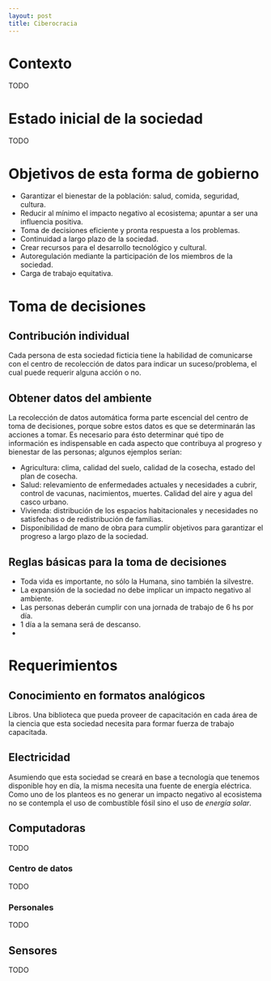 ```yaml
---
layout: post
title: Ciberocracia
---
```


# Contexto

TODO

# Estado inicial de la sociedad

TODO

# Objetivos de esta forma de gobierno

- Garantizar el bienestar de la población: salud, comida, seguridad, cultura.
- Reducir al mínimo el impacto negativo al ecosistema; apuntar a ser una
  influencia positiva.
- Toma de decisiones eficiente y pronta respuesta a los problemas.
- Continuidad a largo plazo de la sociedad.
- Crear recursos para el desarrollo tecnológico y cultural.
- Autoregulación mediante la participación de los miembros de la sociedad.
- Carga de trabajo equitativa.

# Toma de decisiones

## Contribución individual

Cada persona de esta sociedad ficticia tiene la habilidad de comunicarse con el
centro de recolección de datos para indicar un suceso/problema, el cual puede
requerir alguna acción o no.

## Obtener datos del ambiente

La recolección de datos automática forma parte escencial del centro de
toma de decisiones, porque sobre estos datos es que se determinarán las
acciones a tomar. Es necesario para ésto determinar qué tipo de información es
indispensable en cada aspecto que contribuya al progreso y bienestar de las
personas; algunos ejemplos serían:

- Agricultura: clima, calidad del suelo, calidad de la cosecha, estado del plan
  de cosecha.
- Salud: relevamiento de enfermedades actuales y necesidades a cubrir, control
  de vacunas, nacimientos, muertes. Calidad del aire y agua del casco urbano.
- Vivienda: distribución de los espacios habitacionales y necesidades no
  satisfechas o de redistribución de familias.
- Disponibilidad de mano de obra para cumplir objetivos para garantizar el
  progreso a largo plazo de la sociedad.

## Reglas básicas para la toma de decisiones

- Toda vida es importante, no sólo la Humana, sino también la silvestre.
- La expansión de la sociedad no debe implicar un impacto negativo al ambiente.
- Las personas deberán cumplir con una jornada de trabajo de 6 hs por día.
- 1 día a la semana será de descanso.
-

# Requerimientos

## Conocimiento en formatos analógicos

Libros. Una biblioteca que pueda proveer de capacitación en cada área de la
ciencia que esta sociedad necesita para formar fuerza de trabajo capacitada.

## Electricidad

Asumiendo que esta sociedad se creará en base a tecnología que tenemos
disponible hoy en día, la misma necesita una fuente de energía eléctrica. Como
uno de los planteos es no generar un impacto negativo al ecosistema no se
contempla el uso de combustible fósil sino el uso de *energía solar*.

## Computadoras

TODO

### Centro de datos

TODO

### Personales

TODO

## Sensores

TODO
